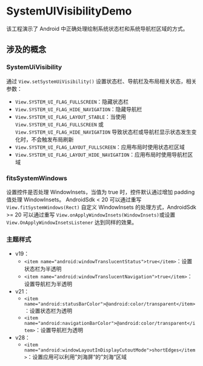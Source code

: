 # SystemUIVisibilityDemo

该工程演示了 Android 中正确处理绘制系统状态栏和系统导航栏区域的方式。

## 涉及的概念
### SystemUiVisibility
通过 ```View.setSystemUiVisibility()``` 设置状态栏、导航栏及布局相关状态，相关参数：  
* ```View.SYSTEM_UI_FLAG_FULLSCREEN```：隐藏状态栏
* ```View.SYSTEM_UI_FLAG_HIDE_NAVIGATION```：隐藏导航栏  
* ```View.SYSTEM_UI_FLAG_LAYOUT_STABLE```：当使用 ```View.SYSTEM_UI_FLAG_FULLSCREEN``` 或 ```View.SYSTEM_UI_FLAG_HIDE_NAVIGATION``` 导致状态栏或导航栏显示状态发生变化时，不会触发布局刷新
* ```View.SYSTEM_UI_FLAG_LAYOUT_FULLSCREEN```：应用布局时使用状态栏区域  
* ```View.SYSTEM_UI_FLAG_LAYOUT_HIDE_NAVIGATION```：应用布局时使用导航栏区域  

### fitsSystemWindows
设置控件是否处理 WindowInsets，当值为 true 时，控件默认通过增加 padding 值处理 WindowInsets。
AndroidSdk < 20 可以通过重写 ```View.fitSystemWindows(Rect)``` 自定义 WindowInsets 的处理方式，AndroidSdk >= 20 可以通过重写 ```View.onApplyWindowInsets(WindowInsets)```或设置 ```View.OnApplyWindowInsetsListener``` 达到同样的效果。

### 主题样式
* v19：
  * ```<item name="android:windowTranslucentStatus">true</item>```：设置状态栏为半透明
  * ```<item name="android:windowTranslucentNavigation">true</item>```：设置导航栏为半透明
* v21：
  * ```<item name="android:statusBarColor">@android:color/transparent</item>```：设置状态栏为透明
  * ```<item name="android:navigationBarColor">@android:color/transparent</item>```：设置导航栏为透明
* v28：
  * ```<item name="android:windowLayoutInDisplayCutoutMode">shortEdges</item>```：设置应用可以利用”刘海屏“的”刘海“区域
